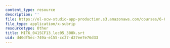 ```yaml
---
content_type: resource
description: ''
file: https://ol-ocw-studio-app-production.s3.amazonaws.com/courses/6-041sc-probabilistic-systems-analysis-and-applied-probability-fall-2013/d40df5ec749ae155cc27d27ee7e76d33_MIT6_041SCF13_lec05_300k.srt
file_type: application/x-subrip
resourcetype: Other
title: MIT6_041SCF13_lec05_300k.srt
uid: d40df5ec-749a-e155-cc27-d27ee7e76d33
---
```

